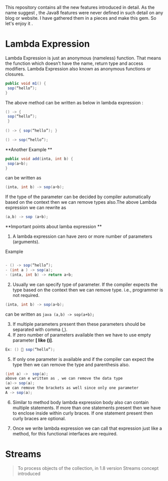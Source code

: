This repository contains all the new features introduced in detail. As the name suggest , the Java8 features were never defined in such detail on any blog or website. I have gathered them in a pieces and make this gem. So let's enjoy it .


# Lambda Expression

Lambda Expression is just an anonymous (nameless) function. That means the function which
doesn’t have the name, return type and access modifiers. Lambda Expression also known as anonymous functions or closures.

```java
public void m1() {
 sop(“hello”);
}
```
The above method can be written as below in lambda expression :

```java
() -> {
 sop(“hello”);
 }
 
() -> { sop(“hello”); }

() -> sop(“hello”);
```
**Another Example **

```java
public void add(inta, int b) {
 sop(a+b);
}
```
can be written as 

```java
(inta, int b) -> sop(a+b);
```

If the type of the parameter can be decided by compiler automatically based on the context then
we can remove types also.The above Lambda expression we can rewrite as 

```java
(a,b) -> sop (a+b);
```

**Important points about lamba expression **

1. A lambda expression can have zero or more number of parameters (arguments).

Example

```java

- () -> sop(“hello”);
- (int a ) -> sop(a);
- (inta, int b) -> return a+b;
```
2. Usually we can specify type of parameter. If the compiler expects the type based on the context
then we can remove type. i.e., programmer is not required.

```java
(inta, int b) -> sop(a+b);
 ```
can be written as ```java (a,b) -> sop(a+b); ```

3. If multiple parameters present then these parameters should be separated with comma (,).
4. If zero number of parameters available then we have to use empty parameter **[ like ()]**.
```java
Ex: ()  sop(“hello”);
```
5. If only one parameter is available and if the compiler can expect the type then we can remove the
type and parenthesis also.

```java 
(int a) ->  sop(a);
above can e written as , we can remove the data type  
(a)-> sop(a);
we can remove the brackets as well since only one parameter
A -> sop(a);
```
6. Similar to method body lambda expression body also can contain multiple statements. If more
than one statements present then we have to enclose inside within curly braces. If one statement
present then curly braces are optional.

7. Once we write lambda expression we can call that expression just like a method, for this
functional interfaces are required.






# Streams

>To process objects of the collection, in 1.8 version Streams concept introduced
